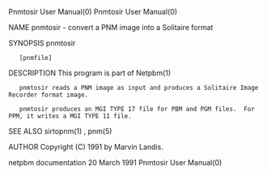 Pnmtosir User Manual(0)                                                                                                                                                               Pnmtosir User Manual(0)



NAME
       pnmtosir - convert a PNM image into a Solitaire format


SYNOPSIS
       pnmtosir

       [pnmfile]


DESCRIPTION
       This program is part of Netpbm(1)

       pnmtosir reads a PNM image as input and produces a Solitaire Image Recorder format image.

       pnmtosir produces an MGI TYPE 17 file for PBM and PGM files.  For PPM, it writes a MGI TYPE 11 file.


SEE ALSO
       sirtopnm(1) , pnm(5)



AUTHOR
       Copyright (C) 1991 by Marvin Landis.



netpbm documentation                                                                            20 March 1991                                                                         Pnmtosir User Manual(0)
